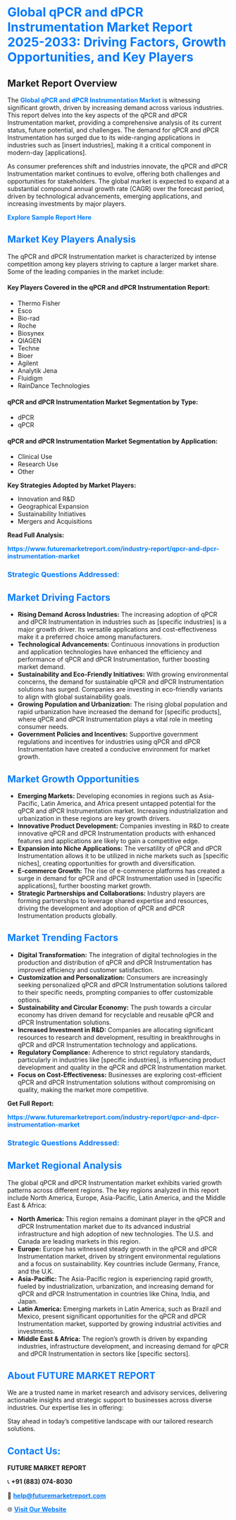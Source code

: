 <h1 style="color: #007BFF;">Global qPCR and dPCR Instrumentation Market Report 2025-2033: Driving Factors, Growth Opportunities, and Key Players</h1>

<section id="overview">
<h2>Market Report Overview</h2>
<p>The <a href="https://www.futuremarketreport.com/industry-report/qpcr-and-dpcr-instrumentation-market" style="color: #007BFF; text-decoration: none;"><strong>Global qPCR and dPCR Instrumentation Market</strong></a> is witnessing significant growth, driven by increasing demand across various industries. This report delves into the key aspects of the qPCR and dPCR Instrumentation market, providing a comprehensive analysis of its current status, future potential, and challenges. The demand for qPCR and dPCR Instrumentation has surged due to its wide-ranging applications in industries such as [insert industries], making it a critical component in modern-day [applications].</p>
<p>As consumer preferences shift and industries innovate, the qPCR and dPCR Instrumentation market continues to evolve, offering both challenges and opportunities for stakeholders. The global market is expected to expand at a substantial compound annual growth rate (CAGR) over the forecast period, driven by technological advancements, emerging applications, and increasing investments by major players.</p>
</section>

<section id="overview">
<p><a href="https://www.futuremarketreport.com/request-sample/reportId=80155" style="color: #007BFF; text-decoration: none;"><strong>Explore Sample Report Here</strong></a></p>
</section>

<section id="key-players">
<h2 style="color: #007BFF;">Market Key Players Analysis</h2>
<p>The qPCR and dPCR Instrumentation market is characterized by intense competition among key players striving to capture a larger market share. Some of the leading companies in the market include:</p>
<h4>Key Players Covered in the qPCR and dPCR Instrumentation Report:</h4>
<ul><li>Thermo Fisher</li><li>Esco</li><li>Bio-rad</li><li>Roche</li><li>Biosynex</li><li>QIAGEN</li><li>Techne</li><li>Bioer</li><li>Agilent</li><li>Analytik Jena</li><li>Fluidigm</li><li>RainDance Technologies</li></ul>
<h4>qPCR and dPCR Instrumentation Market Segmentation by Type:</h4>
<ul><li>dPCR</li><li>qPCR</li></ul>

<h4>qPCR and dPCR Instrumentation Market Segmentation by Application:</h4>
<ul><li>Clinical Use</li><li>Research Use</li><li>Other</li></ul>
<p><strong>Key Strategies Adopted by Market Players:</strong></p>
<ul>
<li>Innovation and R&D</li>
<li>Geographical Expansion</li>
<li>Sustainability Initiatives</li>
<li>Mergers and Acquisitions</li>
</ul>
</section>

<section>
<p><strong>Read Full Analysis: </strong></p><a href="https://www.futuremarketreport.com/industry-report/qpcr-and-dpcr-instrumentation-market" style="color: #007BFF; text-decoration: none;"><strong>https://www.futuremarketreport.com/industry-report/qpcr-and-dpcr-instrumentation-market</strong></a>
<h3 style="color: #007BFF;">Strategic Questions Addressed:</h3>
</section>

<section id="driving-factors">
<h2 style="color: #007BFF;">Market Driving Factors</h2>
<ul>
<li><strong>Rising Demand Across Industries:</strong> The increasing adoption of qPCR and dPCR Instrumentation in industries such as [specific industries] is a major growth driver. Its versatile applications and cost-effectiveness make it a preferred choice among manufacturers.</li>
<li><strong>Technological Advancements:</strong> Continuous innovations in production and application technologies have enhanced the efficiency and performance of qPCR and dPCR Instrumentation, further boosting market demand.</li>
<li><strong>Sustainability and Eco-Friendly Initiatives:</strong> With growing environmental concerns, the demand for sustainable qPCR and dPCR Instrumentation solutions has surged. Companies are investing in eco-friendly variants to align with global sustainability goals.</li>
<li><strong>Growing Population and Urbanization:</strong> The rising global population and rapid urbanization have increased the demand for [specific products], where qPCR and dPCR Instrumentation plays a vital role in meeting consumer needs.</li>
<li><strong>Government Policies and Incentives:</strong> Supportive government regulations and incentives for industries using qPCR and dPCR Instrumentation have created a conducive environment for market growth.</li>
</ul>
</section>

<section id="growth-opportunities">
<h2 style="color: #007BFF;">Market Growth Opportunities</h2>
<ul>
<li><strong>Emerging Markets:</strong> Developing economies in regions such as Asia-Pacific, Latin America, and Africa present untapped potential for the qPCR and dPCR Instrumentation market. Increasing industrialization and urbanization in these regions are key growth drivers.</li>
<li><strong>Innovative Product Development:</strong> Companies investing in R&D to create innovative qPCR and dPCR Instrumentation products with enhanced features and applications are likely to gain a competitive edge.</li>
<li><strong>Expansion into Niche Applications:</strong> The versatility of qPCR and dPCR Instrumentation allows it to be utilized in niche markets such as [specific niches], creating opportunities for growth and diversification.</li>
<li><strong>E-commerce Growth:</strong> The rise of e-commerce platforms has created a surge in demand for qPCR and dPCR Instrumentation used in [specific applications], further boosting market growth.</li>
<li><strong>Strategic Partnerships and Collaborations:</strong> Industry players are forming partnerships to leverage shared expertise and resources, driving the development and adoption of qPCR and dPCR Instrumentation products globally.</li>
</ul>
</section>

<section id="trending-factors">
<h2 style="color: #007BFF;">Market Trending Factors</h2>
<ul>
<li><strong>Digital Transformation:</strong> The integration of digital technologies in the production and distribution of qPCR and dPCR Instrumentation has improved efficiency and customer satisfaction.</li>
<li><strong>Customization and Personalization:</strong> Consumers are increasingly seeking personalized qPCR and dPCR Instrumentation solutions tailored to their specific needs, prompting companies to offer customizable options.</li>
<li><strong>Sustainability and Circular Economy:</strong> The push towards a circular economy has driven demand for recyclable and reusable qPCR and dPCR Instrumentation solutions.</li>
<li><strong>Increased Investment in R&D:</strong> Companies are allocating significant resources to research and development, resulting in breakthroughs in qPCR and dPCR Instrumentation technology and applications.</li>
<li><strong>Regulatory Compliance:</strong> Adherence to strict regulatory standards, particularly in industries like [specific industries], is influencing product development and quality in the qPCR and dPCR Instrumentation market.</li>
<li><strong>Focus on Cost-Effectiveness:</strong> Businesses are exploring cost-efficient qPCR and dPCR Instrumentation solutions without compromising on quality, making the market more competitive.</li>
</ul>
</section>

<section>
<p><strong>Get Full Report: </strong></p><a href="https://www.futuremarketreport.com/industry-report/qpcr-and-dpcr-instrumentation-market" style="color: #007BFF; text-decoration: none;"><strong>https://www.futuremarketreport.com/industry-report/qpcr-and-dpcr-instrumentation-market</strong></a>
<h3 style="color: #007BFF;">Strategic Questions Addressed:</h3>
</section>


<section id="regional-analysis">
<h2 style="color: #007BFF;">Market Regional Analysis</h2>
<p>The global qPCR and dPCR Instrumentation market exhibits varied growth patterns across different regions. The key regions analyzed in this report include North America, Europe, Asia-Pacific, Latin America, and the Middle East & Africa:</p>
<ul>
<li><strong>North America:</strong> This region remains a dominant player in the qPCR and dPCR Instrumentation market due to its advanced industrial infrastructure and high adoption of new technologies. The U.S. and Canada are leading markets in this region.</li>
<li><strong>Europe:</strong> Europe has witnessed steady growth in the qPCR and dPCR Instrumentation market, driven by stringent environmental regulations and a focus on sustainability. Key countries include Germany, France, and the U.K.</li>
<li><strong>Asia-Pacific:</strong> The Asia-Pacific region is experiencing rapid growth, fueled by industrialization, urbanization, and increasing demand for qPCR and dPCR Instrumentation in countries like China, India, and Japan.</li>
<li><strong>Latin America:</strong> Emerging markets in Latin America, such as Brazil and Mexico, present significant opportunities for the qPCR and dPCR Instrumentation market, supported by growing industrial activities and investments.</li>
<li><strong>Middle East & Africa:</strong> The region’s growth is driven by expanding industries, infrastructure development, and increasing demand for qPCR and dPCR Instrumentation in sectors like [specific sectors].</li>
</ul>
</section>

<footer>
<h2 style="color: #007BFF;">About FUTURE MARKET REPORT</h2>
<p>We are a trusted name in market research and advisory services, delivering actionable insights and strategic support to businesses across diverse industries. Our expertise lies in offering:</p>

<p>Stay ahead in today’s competitive landscape with our tailored research solutions.</p>

<h2 style="color: #007BFF;">Contact Us:</h2>
<p><strong>FUTURE MARKET REPORT</strong></p>
<p>📞 <strong>+91 (883) 074-8030</strong></p>
<p>📧 <strong><a href="mailto:help@futuremarketreport.com" style="color: #007BFF;">help@futuremarketreport.com</a></strong></p>
<p>🌐 <strong><a href="https://www.futuremarketreport.com/" style="color: #007BFF;">Visit Our Website</a></strong></p>
</footer>